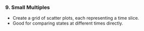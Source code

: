 ### 9. Small Multiples
- Create a grid of scatter plots, each representing a time slice.
- Good for comparing states at different times directly.

